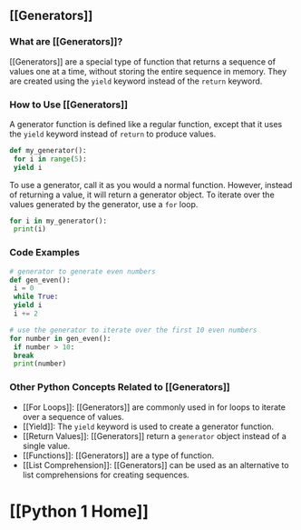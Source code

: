 ## [[Generators]]

### What are [[Generators]]?
 [[Generators]] are a special type of function that returns a sequence of values one at a time, without storing the entire sequence in memory. They are created using the `yield` keyword instead of the `return` keyword.

### How to Use [[Generators]]
A generator function is defined like a regular function, except that it uses the `yield` keyword instead of `return` to produce values.

```python
def my_generator():
 for i in range(5):
 yield i
```

To use a generator, call it as you would a normal function. However, instead of returning a value, it will return a generator object. To iterate over the values generated by the generator, use a `for` loop.

```python
for i in my_generator():
 print(i)
```

### Code Examples
```python
# generator to generate even numbers
def gen_even():
 i = 0
 while True:
 yield i
 i += 2
```

```python
# use the generator to iterate over the first 10 even numbers
for number in gen_even():
 if number > 10:
 break
 print(number)
```

### Other Python Concepts Related to [[Generators]]

- [[For Loops]]: [[Generators]] are commonly used in for loops to iterate over a sequence of values.
- [[Yield]]: The `yield` keyword is used to create a generator function.
- [[Return Values]]: [[Generators]] return a `generator` object instead of a single value.
- [[Functions]]: [[Generators]] are a type of function.
- [[List Comprehension]]: [[Generators]] can be used as an alternative to list comprehensions for creating sequences.
# [[Python 1 Home]]